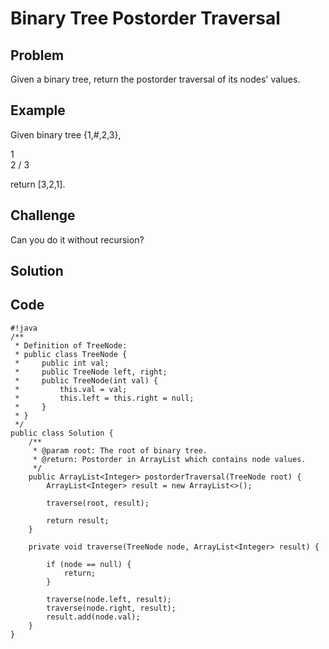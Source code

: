 Binary Tree Postorder Traversal
===



Problem
-------

Given a binary tree, return the postorder traversal of its nodes' values.

Example
-------

Given binary tree {1,#,2,3},

   1
    \
     2
    /
   3
 

return [3,2,1].

Challenge
---------

Can you do it without recursion?

Solution
--------

Code
----

    #!java
    /**
     * Definition of TreeNode:
     * public class TreeNode {
     *     public int val;
     *     public TreeNode left, right;
     *     public TreeNode(int val) {
     *         this.val = val;
     *         this.left = this.right = null;
     *     }
     * }
     */
    public class Solution {
        /**
         * @param root: The root of binary tree.
         * @return: Postorder in ArrayList which contains node values.
         */
        public ArrayList<Integer> postorderTraversal(TreeNode root) {
            ArrayList<Integer> result = new ArrayList<>();
            
            traverse(root, result);
            
            return result;
        }
        
        private void traverse(TreeNode node, ArrayList<Integer> result) {
            
            if (node == null) {
                return;
            }
            
            traverse(node.left, result);
            traverse(node.right, result);
            result.add(node.val);
        }
    }